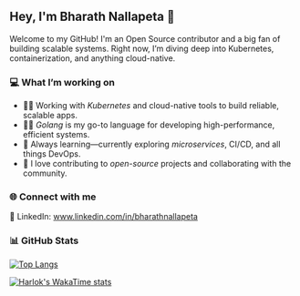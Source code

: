 ## Hey, I'm Bharath Nallapeta 👋

Welcome to my GitHub! I'm an Open Source contributor and a big fan of building scalable systems. Right now, I’m diving deep into Kubernetes, containerization, and anything cloud-native.

### 💻 What I’m working on

- 🧑‍💻 Working with *Kubernetes* and cloud-native tools to build reliable, scalable apps.
- 🦸‍♂️ *Golang* is my go-to language for developing high-performance, efficient systems.
- 🌱 Always learning—currently exploring *microservices*, CI/CD, and all things DevOps.
- 🚀 I love contributing to *open-source* projects and collaborating with the community.

### 🌐 Connect with me

💼 LinkedIn: www.linkedin.com/in/bharathnallapeta

### 📊 GitHub Stats

[![Top Langs](https://github-readme-stats.vercel.app/api/top-langs/?username=bnallapeta&layout=donut)](https://github.com/bnallapeta/github-readme-stats)


[![Harlok's WakaTime stats](https://github-readme-stats.vercel.app/api/wakatime?username=bnallapeta)](https://github.com/anuraghazra/github-readme-stats)